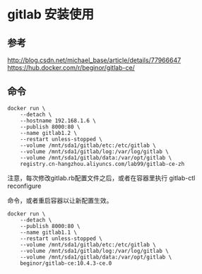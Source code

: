 # gitlab 安装使用

## 参考

http://blog.csdn.net/michael_base/article/details/77966647
https://hub.docker.com/r/beginor/gitlab-ce/

## 命令

```
docker run \
    --detach \
    --hostname 192.168.1.6 \
    --publish 8000:80 \
    --name gitlab1.2 \
    --restart unless-stopped \
    --volume /mnt/sda1/gitlab/etc:/etc/gitlab \
    --volume /mnt/sda1/gitlab/log:/var/log/gitlab \
    --volume /mnt/sda1/gitlab/data:/var/opt/gitlab \
    registry.cn-hangzhou.aliyuncs.com/lab99/gitlab-ce-zh
```

注意，每次修改gitlab.rb配置文件之后，或者在容器里执行
gitlab-ctl reconfigure

命令，或者重启容器以让新配置生效。

```
docker run \
    --detach \
    --publish 8000:80 \
    --name gitlab1.1 \
    --restart unless-stopped \
    --volume /mnt/sda1/gitlab/etc:/etc/gitlab \
    --volume /mnt/sda1/gitlab/log:/var/log/gitlab \
    --volume /mnt/sda1/gitlab/data:/var/opt/gitlab \
    beginor/gitlab-ce:10.4.3-ce.0
```
